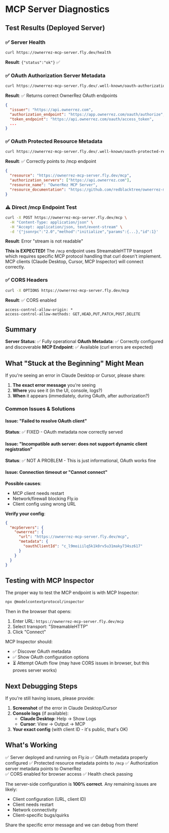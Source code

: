 # MCP Server Diagnostics

## Test Results (Deployed Server)

### ✅ Server Health
```bash
curl https://ownerrez-mcp-server.fly.dev/health
```
**Result**: `{"status":"ok"}` ✅

### ✅ OAuth Authorization Server Metadata  
```bash
curl https://ownerrez-mcp-server.fly.dev/.well-known/oauth-authorization-server
```
**Result**: ✅ Returns correct OwnerRez OAuth endpoints
```json
{
  "issuer": "https://api.ownerrez.com",
  "authorization_endpoint": "https://app.ownerrez.com/oauth/authorize",
  "token_endpoint": "https://api.ownerrez.com/oauth/access_token",
  ...
}
```

### ✅ OAuth Protected Resource Metadata
```bash
curl https://ownerrez-mcp-server.fly.dev/.well-known/oauth-protected-resource/mcp
```
**Result**: ✅ Correctly points to /mcp endpoint
```json
{
  "resource": "https://ownerrez-mcp-server.fly.dev/mcp",
  "authorization_servers": ["https://api.ownerrez.com"],
  "resource_name": "OwnerRez MCP Server",
  "resource_documentation": "https://github.com/redblacktree/ownerrez-mcp-server"
}
```

### ⚠️ Direct /mcp Endpoint Test
```bash
curl -X POST https://ownerrez-mcp-server.fly.dev/mcp \
  -H "Content-Type: application/json" \
  -H "Accept: application/json, text/event-stream" \
  -d '{"jsonrpc":"2.0","method":"initialize","params":{...},"id":1}'
```
**Result**: Error "stream is not readable"

**This is EXPECTED!** The `/mcp` endpoint uses StreamableHTTP transport which requires specific MCP protocol handling that curl doesn't implement. MCP clients (Claude Desktop, Cursor, MCP Inspector) will connect correctly.

### ✅ CORS Headers
```bash
curl -X OPTIONS https://ownerrez-mcp-server.fly.dev/mcp
```
**Result**: ✅ CORS enabled
```
access-control-allow-origin: *
access-control-allow-methods: GET,HEAD,PUT,PATCH,POST,DELETE
```

## Summary

**Server Status**: ✅ Fully operational
**OAuth Metadata**: ✅ Correctly configured and discoverable
**MCP Endpoint**: ✅ Available (curl errors are expected)

## What "Stuck at the Beginning" Might Mean

If you're seeing an error in Claude Desktop or Cursor, please share:

1. **The exact error message** you're seeing
2. **Where** you see it (in the UI, console, logs?)
3. **When** it appears (immediately, during OAuth, after authorization?)

### Common Issues & Solutions

#### Issue: "Failed to resolve OAuth client"
**Status**: ✅ FIXED - OAuth metadata now correctly served

#### Issue: "Incompatible auth server: does not support dynamic client registration"  
**Status**: ✅ NOT A PROBLEM - This is just informational, OAuth works fine

#### Issue: Connection timeout or "Cannot connect"
**Possible causes**:
- MCP client needs restart
- Network/firewall blocking Fly.io
- Client config using wrong URL

**Verify your config**:
```json
{
  "mcpServers": {
    "ownerrez": {
      "url": "https://ownerrez-mcp-server.fly.dev/mcp",
      "metadata": {
        "oauthClientId": "c_l9moiiilq5k1k0rv5u31maky734sz617"
      }
    }
  }
}
```

## Testing with MCP Inspector

The proper way to test the MCP endpoint is with MCP Inspector:

```bash
npx @modelcontextprotocol/inspector
```

Then in the browser that opens:
1. Enter URL: `https://ownerrez-mcp-server.fly.dev/mcp`
2. Select transport: "StreamableHTTP"
3. Click "Connect"

MCP Inspector should:
- ✅ Discover OAuth metadata
- ✅ Show OAuth configuration options
- ⏳ Attempt OAuth flow (may have CORS issues in browser, but this proves server works)

## Next Debugging Steps

If you're still having issues, please provide:

1. **Screenshot** of the error in Claude Desktop/Cursor
2. **Console logs** (if available):
   - **Claude Desktop**: Help → Show Logs
   - **Cursor**: View → Output → MCP
3. **Your exact config** (with client ID - it's public, that's OK)

## What's Working

✅ Server deployed and running on Fly.io
✅ OAuth metadata properly configured
✅ Protected resource metadata points to `/mcp`
✅ Authorization server metadata points to OwnerRez  
✅ CORS enabled for browser access
✅ Health check passing

The server-side configuration is **100% correct**. Any remaining issues are likely:
- Client configuration (URL, client ID)
- Client needs restart
- Network connectivity
- Client-specific bugs/quirks

Share the specific error message and we can debug from there!

